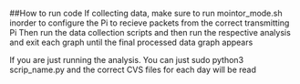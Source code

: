 ##How to run code
If collecting data, make sure to run mointor_mode.sh inorder to configure the Pi to recieve packets from the correct transmitting Pi
Then run the data collection scripts and then run the respective analysis and exit each graph until the final processed data graph appears

If you are just running the analysis. You can just sudo python3 scrip_name.py and the correct CVS files for each day will be read
